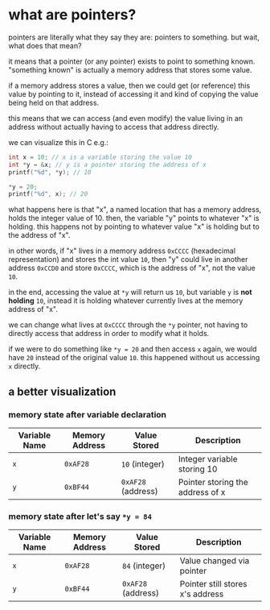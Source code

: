 # what are pointers?
pointers are literally what they say they are: pointers to something. but wait, what does that mean?

it means that a pointer (or any pointer) exists to point to something known. "something known" is actually a memory address that stores some value.

if a memory address stores a value, then we could get (or reference) this value by pointing to it, instead of accessing it and kind of copying the value being held on that address.

this means that we can access (and even modify) the value living in an address without actually having to access that address directly.

we can visualize this in C e.g.:
``` C
int x = 10; // x is a variable storing the value 10
int *y = &x; // y is a pointer storing the address of x
printf("%d", *y); // 10

*y = 20;
printf("%d", x); // 20
```
what happens here is that "x", a named location that has a memory address, holds the integer value of 10. then, the variable "y" points to whatever "x" is holding.
this happens not by pointing to whatever value "x" is holding but to the address of "x".

in other words, if "x" lives in a memory address `0xCCCC` (hexadecimal representation) and stores the int value `10`, then "y" could live in another address `0xCCD0` and store `0xCCCC`, which is the address of "x", not the value `10`.

in the end, accessing the value at `*y` will return us `10`, but variable `y` is **not holding** `10`, instead it is holding whatever currently lives at the memory address of "x".

we can change what lives at `0xCCCC` through the `*y` pointer, not having to directly access that address in order to modify what it holds.

if we were to do something like `*y = 20` and then access `x` again, we would have `20` instead of the original value `10`. this happened without us accessing `x` directly.

## a better visualization
### memory state after variable declaration

| Variable Name | Memory Address | Value Stored       | Description                      |
| ------------- | -------------- | ------------------ | -------------------------------- |
| `x`           | `0xAF28`       | `10` (integer)     | Integer variable storing 10      |
| `y`           | `0xBF44`       | `0xAF28` (address) | Pointer storing the address of x |

### memory state after let's say `*y = 84`

| Variable Name | Memory Address | Value Stored       | Description                      |
| ------------- | -------------- | ------------------ | -------------------------------- |
| `x`           | `0xAF28`       | `84` (integer)     | Value changed via pointer        |
| `y`           | `0xBF44`       | `0xAF28` (address) | Pointer still stores x's address |
